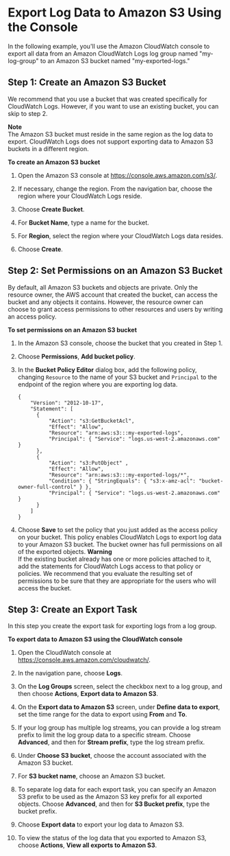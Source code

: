 # Export Log Data to Amazon S3 Using the Console<a name="S3ExportTasksConsole"></a>

In the following example, you'll use the Amazon CloudWatch console to export all data from an Amazon CloudWatch Logs log group named "my\-log\-group" to an Amazon S3 bucket named "my\-exported\-logs\."

## Step 1: Create an Amazon S3 Bucket<a name="CreateS3BucketConsole"></a>

We recommend that you use a bucket that was created specifically for CloudWatch Logs\. However, if you want to use an existing bucket, you can skip to step 2\.

**Note**  
The Amazon S3 bucket must reside in the same region as the log data to export\. CloudWatch Logs does not support exporting data to Amazon S3 buckets in a different region\.

**To create an Amazon S3 bucket**

1. Open the Amazon S3 console at [https://console\.aws\.amazon\.com/s3/](https://console.aws.amazon.com/s3/)\.

1. If necessary, change the region\. From the navigation bar, choose the region where your CloudWatch Logs reside\.

1. Choose **Create Bucket**\.

1. For **Bucket Name**, type a name for the bucket\.

1. For **Region**, select the region where your CloudWatch Logs data resides\.

1. Choose **Create**\.

## Step 2: Set Permissions on an Amazon S3 Bucket<a name="S3PermissionsConsole"></a>

By default, all Amazon S3 buckets and objects are private\. Only the resource owner, the AWS account that created the bucket, can access the bucket and any objects it contains\. However, the resource owner can choose to grant access permissions to other resources and users by writing an access policy\.

**To set permissions on an Amazon S3 bucket**

1. In the Amazon S3 console, choose the bucket that you created in Step 1\.

1. Choose **Permissions**, **Add bucket policy**\.

1. In the **Bucket Policy Editor** dialog box, add the following policy, changing `Resource` to the name of your S3 bucket and `Principal` to the endpoint of the region where you are exporting log data\.

   ```
   {
       "Version": "2012-10-17",
       "Statement": [
         {
             "Action": "s3:GetBucketAcl",
             "Effect": "Allow",
             "Resource": "arn:aws:s3:::my-exported-logs",
             "Principal": { "Service": "logs.us-west-2.amazonaws.com" }
         },
         {
             "Action": "s3:PutObject" ,
             "Effect": "Allow",
             "Resource": "arn:aws:s3:::my-exported-logs/*",
             "Condition": { "StringEquals": { "s3:x-amz-acl": "bucket-owner-full-control" } },
             "Principal": { "Service": "logs.us-west-2.amazonaws.com" }
         }
       ]
   }
   ```

1. Choose **Save** to set the policy that you just added as the access policy on your bucket\. This policy enables CloudWatch Logs to export log data to your Amazon S3 bucket\. The bucket owner has full permissions on all of the exported objects\.
**Warning**  
If the existing bucket already has one or more policies attached to it, add the statements for CloudWatch Logs access to that policy or policies\. We recommend that you evaluate the resulting set of permissions to be sure that they are appropriate for the users who will access the bucket\.

## Step 3: Create an Export Task<a name="CreateExportTaskConsole"></a>

In this step you create the export task for exporting logs from a log group\.

**To export data to Amazon S3 using the CloudWatch console**

1. Open the CloudWatch console at [https://console\.aws\.amazon\.com/cloudwatch/](https://console.aws.amazon.com/cloudwatch/)\.

1. In the navigation pane, choose **Logs**\.

1. On the **Log Groups** screen, select the checkbox next to a log group, and then choose **Actions**, **Export data to Amazon S3**\.

1. On the **Export data to Amazon S3** screen, under **Define data to export**, set the time range for the data to export using **From** and **To**\.

1. If your log group has multiple log streams, you can provide a log stream prefix to limit the log group data to a specific stream\. Choose **Advanced**, and then for **Stream prefix**, type the log stream prefix\.

1. Under **Choose S3 bucket**, choose the account associated with the Amazon S3 bucket\.

1. For **S3 bucket name**, choose an Amazon S3 bucket\.

1. To separate log data for each export task, you can specify an Amazon S3 prefix to be used as the Amazon S3 key prefix for all exported objects\. Choose **Advanced**, and then for **S3 Bucket prefix**, type the bucket prefix\.

1. Choose **Export data** to export your log data to Amazon S3\.

1. To view the status of the log data that you exported to Amazon S3, choose **Actions**, **View all exports to Amazon S3**\.